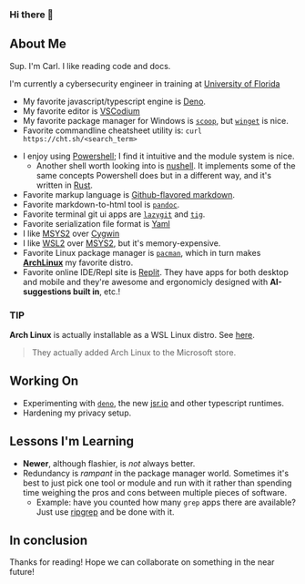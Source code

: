 ### Hi there 👋

<!--
**awsomesawce/awsomesawce** is a ✨ _special_ ✨ repository because its `README.md` (this file) appears on your GitHub profile.

Here are some ideas to get you started:

- 🔭 I’m currently working on ...
- 🌱 I’m currently learning ...
- 👯 I’m looking to collaborate on ...
- 🤔 I’m looking for help with ...
- 💬 Ask me about ...
- 📫 How to reach me: ...
- 😄 Pronouns: ...
- ⚡ Fun fact: ...
-->

## About Me

[Rust]: https://www.rust-lang.org/
[dendron]: https://www.dendron.so/
[Deno]: https://deno.land
[bun]: https://bun.sh
[scoop]: https://scoop.sh
[choco]: https://chocolatey.org
[pm]: https://wiki.archlinux.org/title/Pacman
[winget]: https://github.com/microsoft/winget-cli
[wingetui]: https://github.com/marticliment/WingetUI
[pwsh]: https://github.com/Powershell/Powershell
[nushell]: https://nushell.sh
[Joplin]: https://joplinapp.org
[Obsidian]: https://obsidian.md
[QOwnNotes]: https://qownnotes.org
[ripgrep]: https://github.com/BurntSushi/ripgrep
[UF]: https://ufl.edu

Sup. I'm Carl.  I like reading code and docs.

I'm currently a cybersecurity engineer in training at [University of Florida][UF]

- My favorite javascript/typescript engine is [Deno].
- My favorite editor is [VSCodium](https://vscodium.com)
- My favorite package manager for Windows is [`scoop`](https://scoop.sh), but [`winget`][winget] is nice.
- Favorite commandline cheatsheet utility is: `curl https://cht.sh/<search_term>`

<!--
- Favorite shells are [`pwsh`](https://github.com/PowerShell/PowerShell), [`nu`](https://www.nushell.sh), and [`zsh`](https://zsh.sourceforge.io/).
-->
- I enjoy using [Powershell][pwsh]; I find it intuitive and the module system is nice.
  - Another shell worth looking into is [nushell].  It implements some of the same concepts Powershell does but in a different way, and it's written in [Rust].
- Favorite markup language is [Github-flavored markdown](https://github.github.com/gfm/).
- Favorite markdown-to-html tool is [`pandoc`](https://pandoc.org).
- Favorite terminal git ui apps are [`lazygit`](https://github.com/jesseduffield/lazygit) and [`tig`](https://jonas.github.io/tig/).
- Favorite serialization file format is [Yaml](https://yaml.org/)
- I like [MSYS2](https://www.msys2.org) over [Cygwin](https://www.cygwin.com)
- I like [WSL2](https://learn.microsoft.com/en-us/windows/wsl/install) over [MSYS2](https://www.msys2.org), but it's memory-expensive.
- Favorite Linux package manager is [`pacman`][pm], which in turn makes [**ArchLinux**](https://archlinux.org/) my favorite distro.
- Favorite online IDE/Repl site is [Replit](https://repl.it). They have apps for both desktop and mobile and they're awesome and ergonomicly designed with **AI-suggestions built in**, etc.!


### TIP

**Arch Linux** is actually installable as a WSL Linux distro.  See [here](https://learn.microsoft.com/en-us/windows/wsl/install#change-the-default-linux-distribution-installed).
> They actually added Arch Linux to the Microsoft store.


## Working On

- Experimenting with [`deno`](https://deno.land/std), the new [jsr.io](https://jsr.io) and other typescript runtimes.
- Hardening my privacy setup.

## Lessons I'm Learning

- **Newer**, although flashier, is _not_ always better.
- Redundancy is _rampant_ in the package manager world.  Sometimes it's best to just pick one tool or module and run with it rather than spending time weighing the pros and cons between multiple pieces of software.
  - Example: have you counted how many `grep` apps there are available?  Just use [ripgrep] and be done with it.

## In conclusion

Thanks for reading!  Hope we can collaborate on something in the near future!
